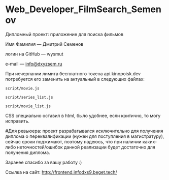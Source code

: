 # Web_Developer_FilmSearch_Semenov

Дипломный проект: приложение для поиска фильмов

Имя Фамилия — Дмитрий Семенов

логин на GitHub — wysmut

e-mail — info@dxyzsem.ru


При исчерпании лимита бесплатного токена api.kinopoisk.dev потребуется его заменить на актуальный в следующих файлах: 

    script/movie.js
    
    script/series_list.js
    
    script/movie_list.js

CSS специально оставил в html, было удобнее, если критично, то могу исправить.

#Для ревьюера: проект разрабатывался исключительно для получения диплома о переквалификации (нужен для поступления в магистратуру), сейчас сроки поджимают, поэтому надеюсь, что при наличии каких-либо неточностей/ошибок данной реализации будет достаточно для получения диплома.

Заранее спасибо за вашу работу :)

Ссылка на сайт: http://frontend.infodxs9.beget.tech/
